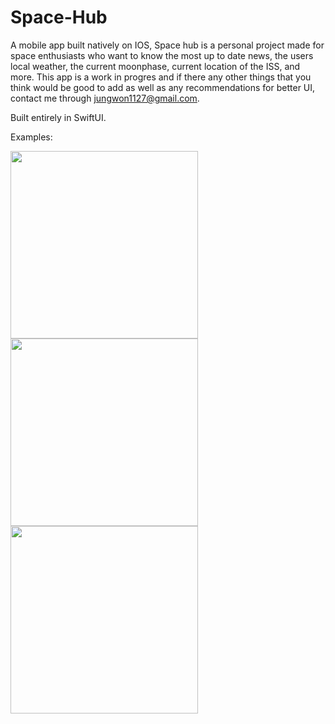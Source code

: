 # Space-Hub
A mobile app built natively on IOS, Space hub is a personal project made for space enthusiasts who want to know the most up to date news, the users local weather, the current moonphase, current location of the ISS, and more. This app is a work in progres and if there any other things that you think would be good to add as well as any recommendations for better UI, contact me through jungwon1127@gmail.com. 

Built entirely in SwiftUI.

Examples:

<img src="https://user-images.githubusercontent.com/66310121/162628266-b6c38179-1d4a-4e35-925f-a28a029dc2d6.jpeg" width=300> <img src="https://user-images.githubusercontent.com/66310121/162628275-ff03d28f-e8b2-4eb9-92a5-c818bb7bdd30.jpeg" width=300>
<img src="https://user-images.githubusercontent.com/66310121/162628279-14492876-f0e9-465d-82f3-5ae08f79d59d.jpeg" width=300>
